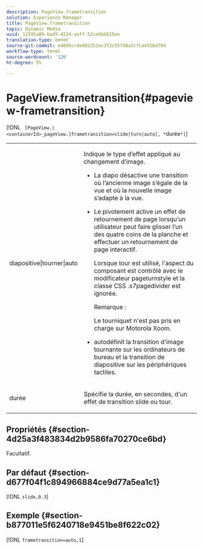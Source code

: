 ```yaml
---
description: PageView.frametransition
solution: Experience Manager
title: PageView.frametransition
topic: Dynamic Media
uuid: 12595a89-bad5-4224-aeff-52ce6bb615ee
translation-type: tm+mt
source-git-commit: e4695cc4e882351ec3f2c55fd8a3cfca455bd79d
workflow-type: tm+mt
source-wordcount: '126'
ht-degree: 5%

---
```



# PageView.frametransition{#pageview-frametransition}

[!DNL ` [PageView.|<containerId>_pageView.]frametransition=slide|turn|auto[, *`durée`*]`]

<table id="table_625D0EEDA21B46FEA3F5CF7DDF769B50"> 
 <tbody> 
  <tr> 
   <td colname="col1"> <p> <span class="codeph"> diapositive|tourner|auto</span> </p> </td> 
   <td colname="col2"> <p> Indique le type d’effet appliqué au changement d’image. </p> <p> 
     <ul id="ul_4224B7C2722A4185A8BD48703D019AA1"> 
      <li id="li_8482037F8E1C4F11A84DF51790A073FE"> <p><span class="codeph"> La </span> diapo désactive une transition où l’ancienne image s’égale de la vue et où la nouvelle image s’adapte à la vue. </p> </li> 
      <li id="li_CE9A99564DF348D0A76AB2A5945155A5"> <p><span class="codeph"> Le </span> pivotement active un effet de retournement de page lorsqu’un utilisateur peut faire glisser l’un des quatre coins de la planche et effectuer un retournement de page interactif. </p> <p>Lorsque <span class="codeph"> tour</span> est utilisé, l'aspect du composant est contrôlé avec le modificateur <span class="codeph"> pageturnstyle</span> et la classe CSS <span class="codeph"> .s7pagedivider</span> est ignorée. </p> <p>Remarque :  <p><span class="codeph"> Le </span> tourniquet n'est pas pris en charge sur Motorola Xoom. </p> </p> </li> 
      <li id="li_79F85B0429CD4B389399FB3823FE767F"> <p> <span class="codeph"> </span> autodéfinit la transition d'image tournante sur les ordinateurs de bureau et la transition de diapositive sur les périphériques tactiles. </p> </li> 
     </ul> </p> </td> 
  </tr> 
  <tr> 
   <td colname="col1"> <p><span class="codeph"><span class="varname"> durée</span></span> </p> </td> 
   <td colname="col2"> <p>Spécifie la durée, en secondes, d'un effet de transition <span class="codeph"> slide</span> ou <span class="codeph"> tour</span>. </p> </td> 
  </tr> 
 </tbody> 
</table>

## Propriétés {#section-4d25a3f483834d2b9586fa70270ce6bd}

Facultatif.

## Par défaut {#section-d677f04f1c894966884ce9d77a5ea1c1}

[!DNL `slide,0.3`]

## Exemple {#section-b877011e5f6240718e9451be8f622c02}

[!DNL `frametransition=auto,1`]
